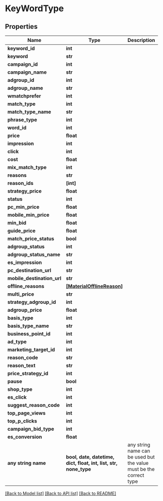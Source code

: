 # KeyWordType


## Properties
Name | Type | Description | Notes
------------ | ------------- | ------------- | -------------
**keyword_id** | **int** |  | [optional] 
**keyword** | **str** |  | [optional] 
**campaign_id** | **int** |  | [optional] 
**campaign_name** | **str** |  | [optional] 
**adgroup_id** | **int** |  | [optional] 
**adgroup_name** | **str** |  | [optional] 
**wmatchprefer** | **int** |  | [optional] 
**match_type** | **int** |  | [optional] 
**match_type_name** | **str** |  | [optional] 
**phrase_type** | **int** |  | [optional] 
**word_id** | **int** |  | [optional] 
**price** | **float** |  | [optional] 
**impression** | **int** |  | [optional] 
**click** | **int** |  | [optional] 
**cost** | **float** |  | [optional] 
**mix_match_type** | **int** |  | [optional] 
**reasons** | **str** |  | [optional] 
**reason_ids** | **[int]** |  | [optional] 
**strategy_price** | **float** |  | [optional] 
**status** | **int** |  | [optional] 
**pc_min_price** | **float** |  | [optional] 
**mobile_min_price** | **float** |  | [optional] 
**min_bid** | **float** |  | [optional] 
**guide_price** | **float** |  | [optional] 
**match_price_status** | **bool** |  | [optional] 
**adgroup_status** | **int** |  | [optional] 
**adgroup_status_name** | **str** |  | [optional] 
**es_impression** | **int** |  | [optional] 
**pc_destination_url** | **str** |  | [optional] 
**mobile_destination_url** | **str** |  | [optional] 
**offline_reasons** | [**[MaterialOfflineReason]**](MaterialOfflineReason.md) |  | [optional] 
**multi_price** | **str** |  | [optional] 
**strategy_adgroup_id** | **int** |  | [optional] 
**adgroup_price** | **float** |  | [optional] 
**basis_type** | **int** |  | [optional] 
**basis_type_name** | **str** |  | [optional] 
**business_point_id** | **int** |  | [optional] 
**ad_type** | **int** |  | [optional] 
**marketing_target_id** | **int** |  | [optional] 
**reason_code** | **str** |  | [optional] 
**reason_text** | **str** |  | [optional] 
**price_strategy_id** | **int** |  | [optional] 
**pause** | **bool** |  | [optional] 
**shop_type** | **int** |  | [optional] 
**es_click** | **int** |  | [optional] 
**suggest_reason_code** | **int** |  | [optional] 
**top_page_views** | **int** |  | [optional] 
**top_p_clicks** | **int** |  | [optional] 
**campaign_bid_type** | **int** |  | [optional] 
**es_conversion** | **float** |  | [optional] 
**any string name** | **bool, date, datetime, dict, float, int, list, str, none_type** | any string name can be used but the value must be the correct type | [optional]

[[Back to Model list]](../README.md#documentation-for-models) [[Back to API list]](../README.md#documentation-for-api-endpoints) [[Back to README]](../README.md)


